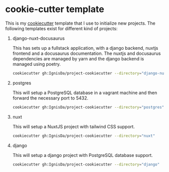 # cookie-cutter template

This is my [cookiecutter](https://cookiecutter.readthedocs.io/) template that I use to
initialize new projects. The following templates exist for different kind of projects:

1. django-nuxt-docusaurus

   This has sets up a fullstack application, with a django backend, nuxtjs frontend and
   a docusaurus documentation. The nuxtjs and docusaurus dependencies are managed by yarn
   and the django backend is managed using poetry.

   ```bash
   cookiecutter gh:IgnisDa/project-cookiecutter --directory="django-nuxt-docusaurus"
   ```

2. postgres

   This will setup a PostgreSQL database in a vagrant machine and then forward the
   necessary port to 5432.

   ```bash
   cookiecutter gh:IgnisDa/project-cookiecutter --directory="postgres"
   ```

3. nuxt

   This will setup a NuxtJS project with tailwind CSS support.

   ```bash
   cookiecutter gh:IgnisDa/project-cookiecutter --directory="nuxt"
   ```

4. django

   This will setup a django project with PostgreSQL database support.

   ```bash
   cookiecutter gh:IgnisDa/project-cookiecutter --directory="django"
   ```
